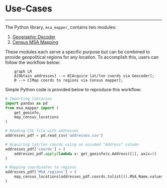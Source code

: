 # Use-Cases
-----------
The Python library, `msa_mapper`, contains two modules:

  1. [Geographic Decoder](../modules/geocoder.md)
  2. [Census MSA Mapping](../modules/census_msa.md)

These modules each serve a specific purpose but can be combined to provide geopolitical regions for any location. To accomplish this, users can follow the workflow below:

``` mermaid
    graph LR
    A[Obtain addresses] --> B[Acquire lat/lon coords via Geocoder];
    B --> C[Map coords to regions via Census mapper];
```

Simple Python code is provided below to reproduce this workflow:

```py
# Importing libraries
import pandas as pd
from msa_mapper import (
    get_geoinfo,
    map_census_locations
)
```

```py
# Reading CSV file with addresses
addresses_pdf = pd.read_csv('addresses.csv')
```

```py
# Acquiring lat/lon coords using an assumed "Address" column
addresses_pdf['coords'] = (
    addresses_pdf.apply(lambda x: get_geoinfo(x.Address)[1], axis=1)
)
```

```py
# Mapping coordinates to regions
addresses_pdf['MSA_regions'] = (
    map_census_locations(addresses_pdf.coords.tolist()).MSA_Name.values
)
```
